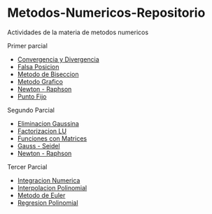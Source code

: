 # Metodos-Numericos-Repositorio
Actividades de la materia de metodos numericos

Primer parcial
- [Convergencia y Divergencia](https://github.com/A01114087/Metodos-Numericos-Repositorio/tree/master/Primer%20parcial/Convergencia%20y%20Divergencia.p)
- [Falsa Posicion](https://github.com/A01114087/Metodos-Numericos-Repositorio/tree/master/Primer%20parcial/Falsa%20Posicion)
- [Metodo de Biseccion](https://github.com/A01114087/Metodos-Numericos-Repositorio/tree/master/Primer%20parcial/Metodo%20de%20Biseccion)
- [Metodo Grafico](https://github.com/A01114087/Metodos-Numericos-Repositorio/tree/master/Primer%20parcial/Metodo%20graficohttps://github.com/A01114087/Metodos-Numericos-Repositorio/tree/master/Primer%20parcial/Metodo%20grafico)
- [Newton - Raphson](https://github.com/A01114087/Metodos-Numericos-Repositorio/tree/master/Primer%20parcial/Newton%20-%20Raphson)
- [Punto Fijo](https://github.com/A01114087/Metodos-Numericos-Repositorio/tree/master/Primer%20parcial/Punto%20Fijo)

Segundo Parcial
- [Eliminacion Gaussina](https://github.com/A01114087/Metodos-Numericos-Repositorio/tree/master/Segundo%20parcial/Eliminacion%20Gaussiana)
- [Factorizacion LU](https://github.com/A01114087/Metodos-Numericos-Repositorio/tree/master/Segundo%20parcial/Factorizacion%20LU)
- [Funciones con Matrices](https://github.com/A01114087/Metodos-Numericos-Repositorio/tree/master/Segundo%20parcial/Funciones%20con%20Matrices)
- [Gauss - Seidel](https://github.com/A01114087/Metodos-Numericos-Repositorio/tree/master/Segundo%20parcial/Gauss%20-%20Seidel)
- [Newton - Raphson](https://github.com/A01114087/Metodos-Numericos-Repositorio/tree/master/Segundo%20parcial/Newton%20-%20Raphson%20Sistemas%20de%20Ecuaciones)


Tercer Parcial
- [Integracion Numerica](https://github.com/A01114087/Metodos-Numericos-Repositorio/tree/master/Tercer%20parcial/Integracion%20Numerica)
- [Interpolacion Polinomial](https://github.com/A01114087/Metodos-Numericos-Repositorio/tree/master/Tercer%20parcial/Interpolacion%20Polinomial)
- [Metodo de Euler](https://github.com/A01114087/Metodos-Numericos-Repositorio/tree/master/Tercer%20parcial/Metodo%20de%20Euler%20-%20Ecuaciones%20Diferenciales)
- [Regresion Polinomial](https://github.com/A01114087/Metodos-Numericos-Repositorio/tree/master/Tercer%20parcial/Regresion%20Polinomial)
